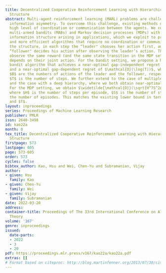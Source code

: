```yaml
---
title: Decentralized Cooperative Reinforcement Learning with Hierarchical Information
  Structure
abstract: Multi-agent reinforcement learning (MARL) problems are challenging due to
  information asymmetry. To overcome this challenge, existing methods often require
  high level of coordination or communication between the agents. We consider two-agent
  multi-armed bandits (MABs) and Markov decision processes (MDPs) with a hierarchical
  information structure arising in applications, which we exploit to propose simpler
  and more efficient algorithms that require no coordination or communication. In
  the structure, in each step the “leader" chooses her action first, and then the
  “follower" decides his action after observing the leader’s action. The two agents
  observe the same reward (and the same state transition in the MDP setting) that
  depends on their joint action. For the bandit setting, we propose a hierarchical
  bandit algorithm that achieves a near-optimal gap-independent regret of $\widetilde{\mathcal{O}}(\sqrt{ABT})$
  and a near-optimal gap-dependent regret of $\mathcal{O}(\log(T))$, where $A$ and
  $B$ are the numbers of actions of the leader and the follower, respectively, and
  $T$ is the number of steps. We further extend to the case of multiple followers
  and the case with a deep hierarchy, where we both obtain near-optimal regret bounds.
  For the MDP setting, we obtain $\widetilde{\mathcal{O}}(\sqrt{H^7S^2ABT})$ regret,
  where $H$ is the number of steps per episode, $S$ is the number of states, $T$ is
  the number of episodes. This matches the existing lower bound in terms of $A, B$,
  and $T$.
layout: inproceedings
series: Proceedings of Machine Learning Research
publisher: PMLR
issn: 2640-3498
id: kao22a
month: 0
tex_title: Decentralized Cooperative Reinforcement Learning with Hierarchical Information
  Structure
firstpage: 573
lastpage: 605
page: 573-605
order: 573
cycles: false
bibtex_author: Kao, Hsu and Wei, Chen-Yu and Subramanian, Vijay
author:
- given: Hsu
  family: Kao
- given: Chen-Yu
  family: Wei
- given: Vijay
  family: Subramanian
date: 2022-03-20
address:
container-title: Proceedings of The 33rd International Conference on Algorithmic Learning
  Theory
volume: '167'
genre: inproceedings
issued:
  date-parts:
  - 2022
  - 3
  - 20
pdf: https://proceedings.mlr.press/v167/kao22a/kao22a.pdf
extras: []
# Format based on citeproc: http://blog.martinfenner.org/2013/07/30/citeproc-yaml-for-bibliographies/
---
```

